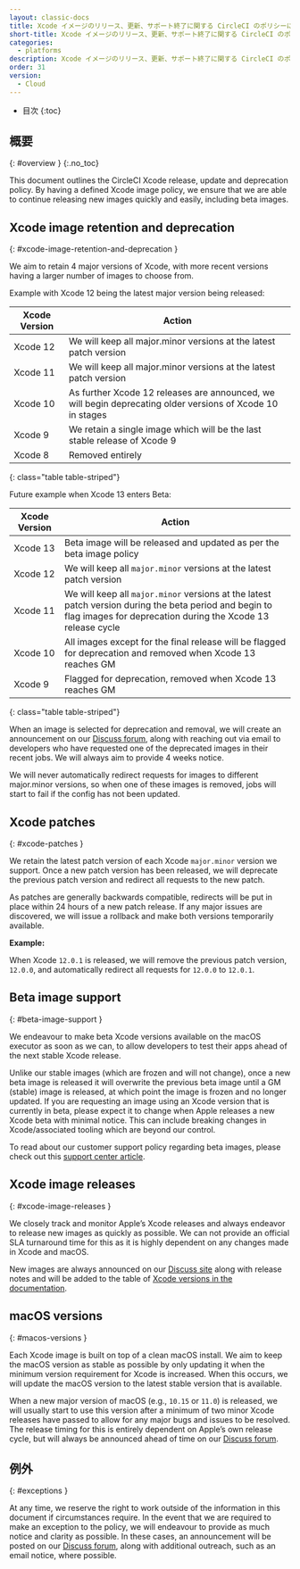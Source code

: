 ```yaml
---
layout: classic-docs
title: Xcode イメージのリリース、更新、サポート終了に関する CircleCI のポリシーについて
short-title: Xcode イメージのリリース、更新、サポート終了に関する CircleCI のポリシーについて
categories:
  - platforms
description: Xcode イメージのリリース、更新、サポート終了に関する CircleCI のポリシーについて
order: 31
version:
  - Cloud
---
```


* 目次
{:toc}

## 概要
{: #overview }
{:.no_toc}

This document outlines the CircleCI Xcode release, update and deprecation policy. By having a defined Xcode image policy, we ensure that we are able to continue releasing new images quickly and easily, including beta images.

## Xcode image retention and deprecation
{: #xcode-image-retention-and-deprecation }

We aim to retain 4 major versions of Xcode, with more recent versions having a larger number of images to choose from.

Example with Xcode 12 being the latest major version being released:

| Xcode Version | Action                                                                                                     |
| ------------- | ---------------------------------------------------------------------------------------------------------- |
| Xcode 12      | We will keep all major.minor versions at the latest patch version                                          |
| Xcode 11      | We will keep all major.minor versions at the latest patch version                                          |
| Xcode 10      | As further Xcode 12 releases are announced, we will begin deprecating older versions of Xcode 10 in stages |
| Xcode 9       | We retain a single image which will be the last stable release of Xcode 9                                  |
| Xcode 8       | Removed entirely                                                                                           |
{: class="table table-striped"}

Future example when Xcode 13 enters Beta:

| Xcode Version | Action                                                                                                                                                                |
| ------------- | --------------------------------------------------------------------------------------------------------------------------------------------------------------------- |
| Xcode 13      | Beta image will be released and updated as per the beta image policy                                                                                                  |
| Xcode 12      | We will keep all `major.minor` versions at the latest patch version                                                                                                   |
| Xcode 11      | We will keep all `major.minor` versions at the latest patch version during the beta period and begin to flag images for deprecation during the Xcode 13 release cycle |
| Xcode 10      | All images except for the final release will be flagged for deprecation and removed when Xcode 13 reaches GM                                                          |
| Xcode 9       | Flagged for deprecation, removed when Xcode 13 reaches GM                                                                                                             |
{: class="table table-striped"}

When an image is selected for deprecation and removal, we will create an announcement on our [Discuss forum](https://discuss.circleci.com/c/announcements/39), along with reaching out via email to developers who have requested one of the deprecated images in their recent jobs. We will always aim to provide 4 weeks notice.

We will never automatically redirect requests for images to different major.minor versions, so when one of these images is removed, jobs will start to fail if the config has not been updated.

## Xcode patches
{: #xcode-patches }

We retain the latest patch version of each Xcode `major.minor` version we support. Once a new patch version has been released, we will deprecate the previous patch version and redirect all requests to the new patch.

As patches are generally backwards compatible, redirects will be put in place within 24 hours of a new patch release. If any major issues are discovered, we will issue a rollback and make both versions temporarily available.

**Example:**

When Xcode `12.0.1` is released, we will remove the previous patch version, `12.0.0`, and automatically redirect all requests for `12.0.0` to `12.0.1`.

## Beta image support
{: #beta-image-support }

We endeavour to make beta Xcode versions available on the macOS executor as soon as we can, to allow developers to test their apps ahead of the next stable Xcode release.

Unlike our stable images (which are frozen and will not change), once a new beta image is released it will overwrite the previous beta image until a GM (stable) image is released, at which point the image is frozen and no longer updated. If you are requesting an image using an Xcode version that is currently in beta, please expect it to change when Apple releases a new Xcode beta with minimal notice. This can include breaking changes in Xcode/associated tooling which are beyond our control.

To read about our customer support policy regarding beta images, please check out this [support center article](https://support.circleci.com/hc/en-us/articles/360046930351-What-is-CircleCI-s-Xcode-Beta-Image-Support-Policy-).

## Xcode image releases
{: #xcode-image-releases }

We closely track and monitor Apple’s Xcode releases and always endeavor to release new images as quickly as possible. We can not provide an official SLA turnaround time for this as it is highly dependent on any changes made in Xcode and macOS.

New images are always announced on our [Discuss site](https://discuss.circleci.com/c/announcements/39) along with release notes and will be added to the table of [Xcode versions in the documentation](https://circleci.com/docs/2.0/testing-ios/#supported-xcode-versions).

## macOS versions
{: #macos-versions }

Each Xcode image is built on top of a clean macOS install. We aim to keep the macOS version as stable as possible by only updating it when the minimum version requirement for Xcode is increased. When this occurs, we will update the macOS version to the latest stable version that is available.

When a new major version of macOS (e.g., `10.15` or `11.0`) is released, we will usually start to use this version after a minimum of two minor Xcode releases have passed to allow for any major bugs and issues to be resolved. The release timing for this is entirely dependent on Apple’s own release cycle, but will always be announced ahead of time on our [Discuss forum](https://discuss.circleci.com/c/announcements/39).

## 例外
{: #exceptions }

At any time, we reserve the right to work outside of the information in this document if circumstances require. In the event that we are required to make an exception to the policy, we will endeavour to provide as much notice and clarity as possible. In these cases, an announcement will be posted on our [Discuss forum](https://discuss.circleci.com/c/announcements/39), along with additional outreach, such as an email notice, where possible.
